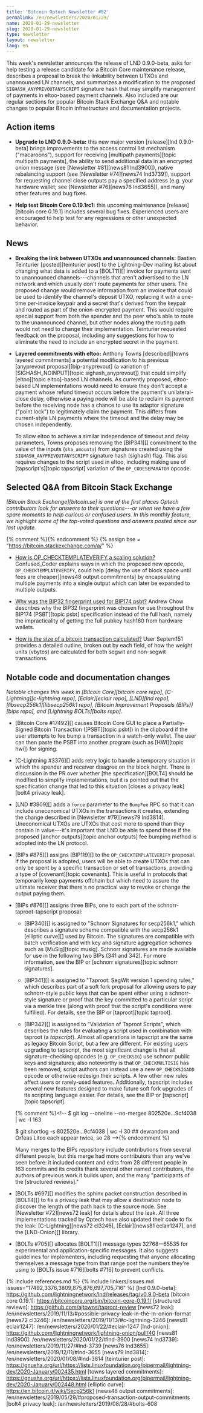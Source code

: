 ```yaml
---
title: 'Bitcoin Optech Newsletter #82'
permalink: /en/newsletters/2020/01/29/
name: 2020-01-29-newsletter
slug: 2020-01-29-newsletter
type: newsletter
layout: newsletter
lang: en
---
```

This week's newsletter announces the release of LND 0.9.0-beta, asks for
help testing a release candidate for a Bitcoin Core maintenance release,
describes a proposal to break the linkability between UTXOs and
unannounced LN channels, and summarizes a modification to the proposed
`SIGHASH_ANYPREVOUTANYSCRIPT` signature hash that may simplify
management of payments in eltoo-based payment channels.  Also included
are our regular sections for popular Bitcoin Stack Exchange Q&A and
notable changes to popular Bitcoin infrastructure and documentation
projects.

## Action items

- **Upgrade to LND 0.9.0-beta:** this new major version [release][lnd
  0.9.0-beta] brings improvements to the access control list mechanism
  ("macaroons"), support for receiving [multipath payments][topic
  multipath payments], the ability to send additional data in an
  encrypted onion message (see [Newsletter #81][news81 lnd3900]), native
  rebalancing support (see [Newsletter #74][news74 lnd3739]), support
  for requesting channel close outputs pay a specified address (e.g.
  your hardware wallet; see [Newsletter #76][news76 lnd3655]), and many
  other features and bug fixes.

- **Help test Bitcoin Core 0.19.1rc1:** this upcoming maintenance
  [release][bitcoin core 0.19.1] includes several bug fixes.
  Experienced users are encouraged to help test for any regressions or
  other unexpected behavior.

## News

- **Breaking the link between UTXOs and unannounced channels:** Bastien
  Teinturier [posted][teinturier post] to the Lightning-Dev mailing list about changing
  what data is added to a [BOLT11][] invoice for payments sent to
  unannounced channels---channels that aren't advertised to the LN
  network and which usually don't route payments for other users.  The
  proposed change would remove information from an invoice that could be
  used to identify the channel's deposit UTXO, replacing it with a
  one-time per-invoice keypair and a secret that's derived from the keypair and routed as part of the
  onion-encrypted payment.  This would require special support from both the
  spender and the peer who's able to route to the unannounced channel,
  but other nodes along the routing path would not need to change their
  implementation.  Teinturier requested feedback on the proposal,
  including any suggestions for how to eliminate the need to include an
  encrypted secret in the payment.

- **Layered commitments with eltoo:** Anthony Towns [described][towns
  layered commitments] a potential modification to his previous
  [anyprevout proposal][bip-anyprevout] (a variation of
  [SIGHASH_NOINPUT][topic sighash_anyprevout]) that could simplify
  [eltoo][topic eltoo]-based LN channels.  As currently proposed,
  eltoo-based LN implementations would need to ensure they don't accept
  a payment whose refund timeout occurs before the payment's
  unilateral-close delay, otherwise a paying node will be able to
  reclaim its payment before the receiving node has a chance to use
  its adaptor signature ("point lock") to legitimately claim the
  payment.  This differs from current-style LN payments where the
  timeout and the delay may be chosen independently.

  To allow eltoo to achieve a similar independence of timeout and
  delay parameters, Towns proposes removing the [BIP341][] commitment
  to the value of the inputs (`sha_amounts`) from signatures created
  using the `SIGHASH_ANYPREVOUTANYSCRIPT` signature hash (sighash)
  flag.  This also requires changes to the script used in eltoo,
  including making use of [tapscript's][topic tapscript] variation of
  the `OP_CODESEPARATOR` opcode.

## Selected Q&A from Bitcoin Stack Exchange

*[Bitcoin Stack Exchange][bitcoin.se] is one of the first places Optech
contributors look for answers to their questions---or when we have a
few spare moments to help curious or confused users.  In
this monthly feature, we highlight some of the top-voted questions and
answers posted since our last update.*

{% comment %}<!-- https://bitcoin.stackexchange.com/search?tab=votes&q=created%3a1m..%20is%3aanswer -->{%
endcomment %}
{% assign bse = "https://bitcoin.stackexchange.com/a/" %}

- [How is OP_CHECKTEMPLATEVERIFY a scaling solution?]({{bse}}92755)
  Confused_Coder explains ways in which the proposed new opcode,
  `OP_CHECKTEMPLATEVERIFY`, could help
  [delay the use of block space until fees are cheaper][news48 output commitments]
  by encapsulating multiple payments into a single output which can later be
  expanded to multiple outputs.

- [Why was the BIP32 fingerprint used for BIP174 psbt?]({{bse}}92848)
  Andrew Chow describes why the BIP32 fingerprint was chosen for use throughout
  the BIP174 [PSBT][topic psbt] specification instead of the full hash, namely
  the impracticality of getting the full pubkey hash160 from hardware wallets.

- [How is the size of a bitcoin transaction calculated?]({{bse}}92689)
  User Septem151 provides a detailed outline, broken out by each field, of how
  the weight units (vbytes) are calculated for both segwit and non-segwit transactions.

## Notable code and documentation changes

*Notable changes this week in [Bitcoin Core][bitcoin core repo],
[C-Lightning][c-lightning repo], [Eclair][eclair repo], [LND][lnd repo],
[libsecp256k1][libsecp256k1 repo], [Bitcoin Improvement Proposals
(BIPs)][bips repo], and [Lightning BOLTs][bolts repo].*

- [Bitcoin Core #17492][] causes Bitcoin Core GUI to place a
  Partially-Signed Bitcoin Transaction ([PSBT][topic psbt]) in the
  clipboard if the user attempts to fee bump a transaction in a
  watch-only wallet.  The user can then paste the PSBT into another
  program (such as [HWI][topic hwi]) for signing.

- [C-Lightning #3376][] adds retry logic to handle a temporary situation in which
the spender and receiver disagree on the block height. There is discussion in the
PR over whether [the specification][BOLT4] should be modified to simplify
implementations, but it is pointed out that the specification change that led to
this situation [closes a privacy leak][bolt4 privacy leak].

- [LND #3809][] adds a `force` parameter to the `BumpFee` RPC so that
  it can include uneconomical UTXOs in the transactions it creates,
  extending the change described in [Newsletter #79][news79 lnd3814].
  Uneconomical UTXOs are UTXOs that cost more to spend than they contain
  in value---it's important that LND be able to spend these if the
  proposed [anchor outputs][topic anchor outputs] fee bumping method is adopted
  into the LN protocol.

- [BIPs #875][] assigns [BIP119][] to the `OP_CHECKTEMPLATEVERIFY`
  proposal.  If the proposal is adopted, users will be able to create
  UTXOs that can only be spent by a specific transaction or set of
  transactions, providing a type of [covenant][topic covenants].  This is
  useful in protocols that temporarily keep payments offchain but
  which need to assure the ultimate receiver that there's no practical
  way to revoke or change the output paying them.

- [BIPs #876][] assigns three BIPs, one to each part of the schnorr-taproot-tapscript
  proposal:

  - [BIP340][] is assigned to "Schnorr Signatures for secp256k1,"
    which describes a signature scheme compatible with the secp256k1
    [elliptic curve][] used by Bitcoin.  The signatures are
    compatible with batch verification and with key and signature
    aggregation schemes such as [MuSig][topic musig].  Schnorr
    signatures are made available for use in the following two BIPs (341 and 342).
    For more information, see the BIP or [schnorr signatures][topic
    schnorr signatures].

  - [BIP341][] is assigned to "Taproot: SegWit version 1 spending
    rules," which describes part of a soft fork proposal for allowing
    users to pay schnorr-style public keys that can be spent either
    using a schnorr-style signature or proof that the key committed to
    a particular script via a merkle tree (along with proof that the
    script's conditions were fulfilled).  For details, see the BIP or
    [taproot][topic taproot].

  - [BIP342][] is assigned to "Validation of Taproot Scripts", which
    describes the rules for evaluating a script used in combination
    with taproot (a *tapscript*).  Almost all operations in tapscript
    are the same as legacy Bitcoin Script, but a few are different.
    For existing users upgrading to tapscript, the most significant
    change is that all signature-checking opcodes (e.g. `OP_CHECKSIG`)
    use schnorr public keys and signatures; also noteworthy is that
    `OP_CHECKMULTISIG` has been removed; script authors can instead
    use a new `OP_CHECKSIGADD` opcode or otherwise redesign their
    scripts.  A few other new rules affect users or rarely-used
    features.  Additionally, tapscript includes several new features
    designed to make future soft fork upgrades of its scripting
    language easier.  For details, see the BIP or [tapscript][topic
    tapscript].

  {% comment %}<!--
  $ git log --oneline --no-merges  802520e...9cf4038 | wc -l
  163

  $ git shortlog -s  802520e...9cf4038 | wc -l
  30  ## devrandom and Orfeas Litos each appear twice, so 28
  -->{% endcomment %}

  Many merges to the BIPs repository include contributions
  from several different people, but this merge had more contributors than
  any we've seen before: it included content and edits from 28
  different people in 163 commits and its credits thank several other
  named contributors, the authors of previous work it builds upon, and
  the many "participants of the [structured reviews]."

- [BOLTs #697][] modifies the sphinx packet construction described in
  [BOLT4][] to fix a privacy leak that may allow a destination node to
  discover the length of the path back to the source node.  See
  [Newsletter #72][news72 leak] for details about the leak.  All three
  implementations tracked by Optech have also updated their code to fix
  the leak: [C-Lightning][news72 cl3246],
  [Eclair][news81 eclair1247], and the [LND-Onion][] library.  <!-- LND
  onion PR mentioned in Newsletter #72 news item, which we already
  linked to, so linking to the PR directly above -->

- [BOLTs #705][] allocates [BOLT1][] message types 32768--65535 for
  experimental and application-specific messages.  It also suggests
  guidelines for implementers, including requesting that
  anyone allocating themselves a message type from that range post the
  numbers they're using to [BOLTs issue #716][bolts #716] to prevent conflicts.

{% include references.md %}
{% include linkers/issues.md issues="17492,3376,3809,875,876,697,705,716" %}
[lnd 0.9.0-beta]: https://github.com/lightningnetwork/lnd/releases/tag/v0.9.0-beta
[bitcoin core 0.19.1]: https://bitcoincore.org/bin/bitcoin-core-0.19.1/
[structured reviews]: https://github.com/ajtowns/taproot-review
[news72 leak]: /en/newsletters/2019/11/13/#possible-privacy-leak-in-the-ln-onion-format
[news72 cl3246]: /en/newsletters/2019/11/13/#c-lightning-3246
[news81 eclair1247]: /en/newsletters/2020/01/22/#eclair-1247
[lnd-onion]: https://github.com/lightningnetwork/lightning-onion/pull/40
[news81 lnd3900]: /en/newsletters/2020/01/22/#lnd-3900
[news74 lnd3739]: /en/newsletters/2019/11/27/#lnd-3739
[news76 lnd3655]: /en/newsletters/2019/12/11/#lnd-3655
[news79 lnd3814]: /en/newsletters/2020/01/08/#lnd-3814
[teinturier post]: https://gnusha.org/url/https://lists.linuxfoundation.org/pipermail/lightning-dev/2020-January/002435.html
[towns layered commitments]: https://gnusha.org/url/https://lists.linuxfoundation.org/pipermail/lightning-dev/2020-January/002448.html
[elliptic curve]: https://en.bitcoin.it/wiki/Secp256k1
[news48 output commitments]: /en/newsletters/2019/05/29/#proposed-transaction-output-commitments
[bolt4 privacy leak]: /en/newsletters/2019/08/28/#bolts-608
